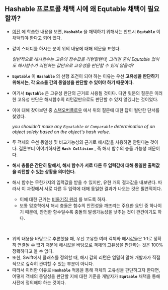 ## Hashable 프로토콜 채택 시에 왜 Equtable 채택이 필요할까?

- [이전](https://github.com/junu0516/mytil/blob/main/Swift/20220330.md) 에 학습한 내용을 보면, __`Hashable`__ 을 채택하기 위해서는 반드시 __`Equtable`__ 이 채택되야 한다고 되어 있다.

- 같이 스터디를 하시는 분이 위의 내용에 대해 의문을 표했다.

  

  *일반적으로 해시함수는 고유의 정수값을 리턴할텐데, 그러면 굳이 Equtable 없이도 해시함수가 리턴하는 값만으로 고유성을 판단할 수 있지 않을까?*

  

- __`Equtable`__ 이 __`Hashable`__ 의 선행 조건이 되야 하는 이유는 우선 __고유성을 판단하기 위해서는, 각 요소들 간의 동일성을 판단할 수 있어야 하기 때문이다.__ 

- 여기서 __`Equtable`__ 은 고유성 판단의 근거로 사용될 것이다. 다만 윗분의 질문은 이러한 고유성 판단은 해시함수의 리턴값만으로도 판단할 수 있지 않겠냐는 것이었다.

- 이에 대해 찾아보던 중 [스택오버플로우](https://stackoverflow.com/questions/34915836/what-is-the-use-of-hashable-and-equatable-in-swift-when-to-use-which) 에서 위의 질문에 대한 답이 될만한 단서를 찾았다. 

  

  *you shouldn't make any `Equatable` or `Comparable` determination of an object solely based on the object's hash value.*

  

- 두 객체의 우선 동일성 및 비교가능성의 근거로 해시값을 사용하면 안된다는 것이다. 결론부터 이야기하자면 __`Hash Collision`__ , 즉 해시 함수의 충돌 가능성 때문이다.
- __해시 충돌은 간단히 말해서, 해시 함수가 서로 다른 두 입력값에 대해 동일한 출력값을 리턴할 수 있는 상황을 의미한다.__
- 해시 함수는 무한가지의 입력값을 받을 수 있지만, 유한 개의 결과값을 내보낸다. 따라서 이 과정에서 서로 다른 두 입력에 대해 동일한 결과가 나오는 것은 필연적이다.
  - 이에 대한 근거는 [비둘기집 원리](https://ko.wikipedia.org/wiki/%EB%B9%84%EB%91%98%EA%B8%B0%EC%A7%91_%EC%9B%90%EB%A6%AC) 를 보도록 하자.
  - 보통 암호학에서 해시 충돌은 함수의 안전성을 깨뜨리는 주요한 요인 중 하나이기 때문에, 안전한 함수일수록 충돌의 발생가능성을 낮추는 것이 관건이기도 하다.

​    

- 위의 내용을 바탕으로 추론했을 때, 우선 고유한 여러 객체와 해시값들은 1:1로 정확히 연결될 수 없기 때문에 해시값을 바탕으로 객체의 고유성을 판단하는 것은 100% 정확하다고 볼 수 없다.
- 또한, Swift에서 클래스를 정의할 때, 해시 값의 리턴은 엄밀히 말해 개발자가 직접적으로 깊숙히 관여할 수 있는 부분이 아니다.
- 따라서 이러한 이유로 __`Hashable`__ 적용을 통해 객체의 고유성을 판단하고자 한다면, 어떻게 객체의 동일성을 판단할 지에 대한 기준을 개발자가 __`Equtable`__ 채택을 통해 사전에 정의해야 하는 것이다.